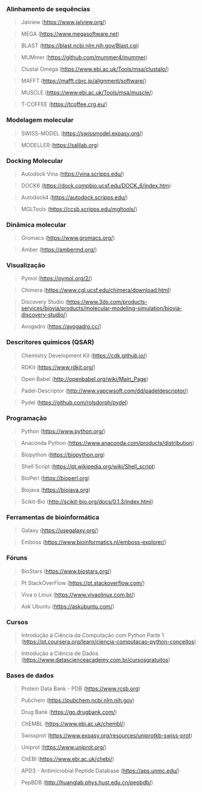 ### Alinhamento de sequências

> Jalview (https://www.jalview.org/)

> MEGA (https://www.megasoftware.net)

> BLAST (https://blast.ncbi.nlm.nih.gov/Blast.cgi)

> MUMmer (https://github.com/mummer4/mummer)

> Clustal Omega (https://www.ebi.ac.uk/Tools/msa/clustalo/)

> MAFFT (https://mafft.cbrc.jp/alignment/software/)

> MUSCLE (https://www.ebi.ac.uk/Tools/msa/muscle/)

> T-COFFEE (https://tcoffee.crg.eu/)


### Modelagem molecular

> SWISS-MODEL (https://swissmodel.expasy.org/)

> MODELLER (https://salilab.org)


### Docking Molecular

> Autodock Vina (https://vina.scripps.edu/)

> DOCK6 (https://dock.compbio.ucsf.edu/DOCK_6/index.htm)

> Autodock4 (https://autodock.scripps.edu/)

> MGLTools (https://ccsb.scripps.edu/mgltools/)



### Dinâmica molecular

> Gromacs (https://www.gromacs.org/)

> Amber (https://ambermd.org/)


### Visualização

> Pymol (https://pymol.org/2/)

> Chimera (https://www.cgl.ucsf.edu/chimera/download.html)

> Discovery Studio (https://www.3ds.com/products-services/biovia/products/molecular-modeling-simulation/biovia-discovery-studio/)

> Avogadro (https://avogadro.cc/)


### Descritores químicos (QSAR)

> Chemistry Development Kit (https://cdk.github.io/)

> RDKit (https://www.rdkit.org/)

> Open Babel (http://openbabel.org/wiki/Main_Page)

> Padel-Descriptor (http://www.yapcwsoft.com/dd/padeldescriptor/)

> Pydel (https://github.com/rolsdorph/pydel)

### Programação

> Python (https://www.python.org/)

> Anaconda Python (https://www.anaconda.com/products/distribution)

> Biopython (https://biopython.org)

> Shell Script (https://pt.wikipedia.org/wiki/Shell_script)

> BioPerl (https://bioperl.org)

> Biojava (https://biojava.org)

> Scikit-Bio (http://scikit-bio.org/docs/0.1.3/index.html)


### Ferramentas de bioinformática

> Galaxy (https://usegalaxy.org/)

> Emboss (https://www.bioinformatics.nl/emboss-explorer/)


### Fóruns

> BioStars (https://www.biostars.org/)

> Pt StackOverFlow (https://pt.stackoverflow.com/)

> Viva o Linux (https://www.vivaolinux.com.br/)

> Ask Ubuntu (https://askubuntu.com/)


### Cursos

> Introdução à Ciência da Computação com Python Parte 1 (https://pt.coursera.org/learn/ciencia-computacao-python-conceitos)

> Introdução a Ciência de Dados (https://www.datascienceacademy.com.br/cursosgratuitos)


### Bases de dados

> Protein Data Bank - PDB (https://www.rcsb.org)

> Pubchem (https://pubchem.ncbi.nlm.nih.gov)

> Drug Bank (https://go.drugbank.com/)

> ChEMBL (https://www.ebi.ac.uk/chembl/)

> Swissprot (https://www.expasy.org/resources/uniprotkb-swiss-prot)

> Uniprot (https://www.uniprot.org/)

> ChEBI (https://www.ebi.ac.uk/chebi/)

> APD3 - Antimicrobial Peptide Database (https://aps.unmc.edu/)

> PepBDB (http://huanglab.phys.hust.edu.cn/pepbdb/)
